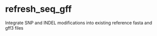 # refresh_seq_gff
Integrate SNP and INDEL modifications into existing reference fasta and gff3 files
